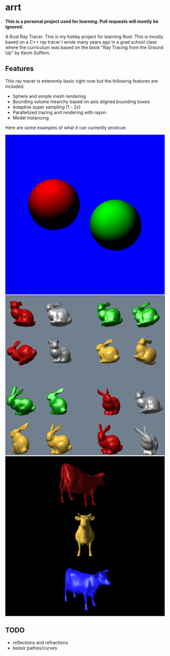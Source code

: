# arrt
**This is a personal project used for learning. Pull requests will mostly be ignored.**

A Rust Ray Tracer. This is my hobby project for learning Rust. This is  mostly based on a C++ ray
tracer I wrote many years ago in a grad school class where the curriculum was based on the book
"Ray Tracing from the Ground Up" by Kevin Suffern.

## Features

This ray tracer is exteremly basic right now but the following features are included:

* Sphere and simple mesh rendering
* Bounding volume hiearchy based on axis aligned bounding boxes
* Adaptive super sampling (1 - 2x)
* Parallelized tracing and rendering with rayon
* Model instancing

Here are some examples of what it can currently prodcue:

![Example 1](docs/scene.png)
![Example 2](docs/bunnies.png)
![Example 3](docs/cows.png)

## TODO

* reflections and refractions
* bezeir pathes/curves

